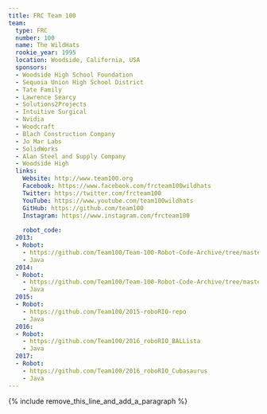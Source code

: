 ```yaml
---
title: FRC Team 100
team:
  type: FRC
  number: 100
  name: The WildHats
  rookie_year: 1995
  location: Woodside, California, USA
  sponsors:
  - Woodside High School Foundation
  - Sequoia Union High School District
  - Tate Family
  - Lawrence Searcy
  - Solutions2Projects
  - Intuitive Surgical
  - Nvidia
  - Woodcraft
  - Blach Construction Company
  - Jo Mar Labs
  - SolidWorks
  - Alan Steel and Supply Company
  - Woodside High
  links:
    Website: http://www.team100.org
    Facebook: https://www.facebook.com/frcteam100wildhats
    Twitter: https://twitter.com/frcteam100
    YouTube: https://www.youtube.com/team100wildhats
    GitHub: https://github.com/team100
    Instagram: https://www.instagram.com/frcteam100
    
    robot_code:
  2013:
  - Robot:
    - https://github.com/Team100/Team-100-Robot-Code-Archive/tree/master/OrangaHang
    - Java
  2014:
  - Robot:
    - https://github.com/Team100/Team-100-Robot-Code-Archive/tree/master/Ballrus
    - Java
  2015:
  - Robot:
    - https://github.com/Team100/2015-roboRIO-repo
    - Java
  2016:
  - Robot:
    - https://github.com/Team100/2016_roboRIO_BALLista
    - Java
  2017:
  - Robot:
    - https://github.com/Team100/2016_roboRIO_Cubasaurus
    - Java
---
```


{% include remove_this_line_and_add_a_paragraph %}
